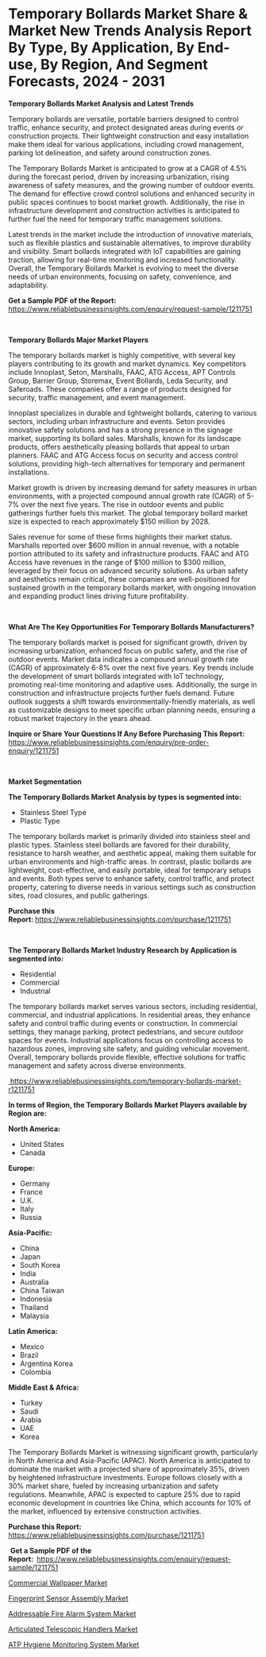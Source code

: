 <p><h1>Temporary Bollards Market Share & Market New Trends Analysis Report By Type, By Application, By End-use, By Region, And Segment Forecasts, 2024 - 2031</h1></p><p><strong>Temporary Bollards Market Analysis and Latest Trends</strong></p>
<p><p>Temporary bollards are versatile, portable barriers designed to control traffic, enhance security, and protect designated areas during events or construction projects. Their lightweight construction and easy installation make them ideal for various applications, including crowd management, parking lot delineation, and safety around construction zones.</p><p>The Temporary Bollards Market is anticipated to grow at a CAGR of 4.5% during the forecast period, driven by increasing urbanization, rising awareness of safety measures, and the growing number of outdoor events. The demand for effective crowd control solutions and enhanced security in public spaces continues to boost market growth. Additionally, the rise in infrastructure development and construction activities is anticipated to further fuel the need for temporary traffic management solutions.</p><p>Latest trends in the market include the introduction of innovative materials, such as flexible plastics and sustainable alternatives, to improve durability and visibility. Smart bollards integrated with IoT capabilities are gaining traction, allowing for real-time monitoring and increased functionality. Overall, the Temporary Bollards Market is evolving to meet the diverse needs of urban environments, focusing on safety, convenience, and adaptability.</p></p>
<p><strong>Get a Sample PDF of the Report:&nbsp;</strong> <a href="https://www.reliablebusinessinsights.com/enquiry/request-sample/1211751?utm_campaign=84&utm_medium=2&utm_source=Github&utm_content=ia&utm_term=05102024&utm_id=temporary-bollards">https://www.reliablebusinessinsights.com/enquiry/request-sample/1211751</a></p>
<p>&nbsp;</p>
<p><strong>Temporary Bollards Major Market Players</strong></p>
<p><p>The temporary bollards market is highly competitive, with several key players contributing to its growth and market dynamics. Key competitors include Innoplast, Seton, Marshalls, FAAC, ATG Access, APT Controls Group, Barrier Group, Storemax, Event Bollards, Leda Security, and Saferoads. These companies offer a range of products designed for security, traffic management, and event management.</p><p>Innoplast specializes in durable and lightweight bollards, catering to various sectors, including urban infrastructure and events. Seton provides innovative safety solutions and has a strong presence in the signage market, supporting its bollard sales. Marshalls, known for its landscape products, offers aesthetically pleasing bollards that appeal to urban planners. FAAC and ATG Access focus on security and access control solutions, providing high-tech alternatives for temporary and permanent installations.</p><p>Market growth is driven by increasing demand for safety measures in urban environments, with a projected compound annual growth rate (CAGR) of 5-7% over the next five years. The rise in outdoor events and public gatherings further fuels this market. The global temporary bollard market size is expected to reach approximately $150 million by 2028.</p><p>Sales revenue for some of these firms highlights their market status. Marshalls reported over $600 million in annual revenue, with a notable portion attributed to its safety and infrastructure products. FAAC and ATG Access have revenues in the range of $100 million to $300 million, leveraged by their focus on advanced security solutions. As urban safety and aesthetics remain critical, these companies are well-positioned for sustained growth in the temporary bollards market, with ongoing innovation and expanding product lines driving future profitability.</p></p>
<p>&nbsp;</p>
<p><strong>What Are The Key Opportunities For Temporary Bollards Manufacturers?</strong></p>
<p><p>The temporary bollards market is poised for significant growth, driven by increasing urbanization, enhanced focus on public safety, and the rise of outdoor events. Market data indicates a compound annual growth rate (CAGR) of approximately 6-8% over the next five years. Key trends include the development of smart bollards integrated with IoT technology, promoting real-time monitoring and adaptive uses. Additionally, the surge in construction and infrastructure projects further fuels demand. Future outlook suggests a shift towards environmentally-friendly materials, as well as customizable designs to meet specific urban planning needs, ensuring a robust market trajectory in the years ahead.</p></p>
<p><strong>Inquire or Share Your Questions If Any Before Purchasing This Report:</strong> <a href="https://www.reliablebusinessinsights.com/enquiry/pre-order-enquiry/1211751?utm_campaign=84&utm_medium=2&utm_source=Github&utm_content=ia&utm_term=05102024&utm_id=temporary-bollards">https://www.reliablebusinessinsights.com/enquiry/pre-order-enquiry/1211751</a></p>
<p>&nbsp;</p>
<p><strong>Market Segmentation</strong></p>
<p><strong>The Temporary Bollards Market Analysis by types is segmented into:</strong></p>
<p><ul><li>Stainless Steel Type</li><li>Plastic Type</li></ul></p>
<p><p>The temporary bollards market is primarily divided into stainless steel and plastic types. Stainless steel bollards are favored for their durability, resistance to harsh weather, and aesthetic appeal, making them suitable for urban environments and high-traffic areas. In contrast, plastic bollards are lightweight, cost-effective, and easily portable, ideal for temporary setups and events. Both types serve to enhance safety, control traffic, and protect property, catering to diverse needs in various settings such as construction sites, road closures, and public gatherings.</p></p>
<p><strong>Purchase this Report:&nbsp;</strong><a href="https://www.reliablebusinessinsights.com/purchase/1211751?utm_campaign=84&utm_medium=2&utm_source=Github&utm_content=ia&utm_term=05102024&utm_id=temporary-bollards">https://www.reliablebusinessinsights.com/purchase/1211751</a></p>
<p>&nbsp;</p>
<p><strong>The Temporary Bollards Market Industry Research by Application is segmented into:</strong></p>
<p><ul><li>Residential</li><li>Commercial</li><li>Industrial</li></ul></p>
<p><p>The temporary bollards market serves various sectors, including residential, commercial, and industrial applications. In residential areas, they enhance safety and control traffic during events or construction. In commercial settings, they manage parking, protect pedestrians, and secure outdoor spaces for events. Industrial applications focus on controlling access to hazardous zones, improving site safety, and guiding vehicular movement. Overall, temporary bollards provide flexible, effective solutions for traffic management and safety across diverse environments.</p></p>
<p><a href="https://www.reliablebusinessinsights.com/temporary-bollards-market-r1211751?utm_campaign=84&utm_medium=2&utm_source=Github&utm_content=ia&utm_term=05102024&utm_id=temporary-bollards">&nbsp;https://www.reliablebusinessinsights.com/temporary-bollards-market-r1211751</a></p>
<p><strong>In terms of Region, the Temporary Bollards Market Players available by Region are:</strong></p>
<p>
    <p> <strong> North America: </strong>
        <ul>
            <li>United States</li>
            <li>Canada</li>
        </ul>
        </p> 
    <p> <strong> Europe: </strong>
        <ul>
            <li>Germany</li>
            <li>France</li>
            <li>U.K.</li>
            <li>Italy</li>
            <li>Russia</li>
        </ul>
        </p> 
    <p> <strong> Asia-Pacific: </strong>
        <ul>
            <li>China</li>
            <li>Japan</li>
            <li>South Korea</li>
            <li>India</li>
            <li>Australia</li>
            <li>China Taiwan</li>
            <li>Indonesia</li>
            <li>Thailand</li>
            <li>Malaysia</li>
        </ul>
        </p> 
    <p> <strong> Latin America: </strong>
        <ul>
            <li>Mexico</li>
            <li>Brazil</li>
            <li>Argentina Korea</li>
            <li>Colombia</li>
        </ul>
        </p> 
    <p> <strong> Middle East & Africa: </strong>
        <ul>
            <li>Turkey</li>
            <li>Saudi</li>
            <li>Arabia</li>
            <li>UAE</li>
            <li>Korea</li>
        </ul>
    </p>
    </p>
<p><p>The Temporary Bollards Market is witnessing significant growth, particularly in North America and Asia-Pacific (APAC). North America is anticipated to dominate the market with a projected share of approximately 35%, driven by heightened infrastructure investments. Europe follows closely with a 30% market share, fueled by increasing urbanization and safety regulations. Meanwhile, APAC is expected to capture 25% due to rapid economic development in countries like China, which accounts for 10% of the market, influenced by extensive construction activities.</p></p>
<p><strong>Purchase this Report: </strong><a href="https://www.reliablebusinessinsights.com/purchase/1211751?utm_campaign=84&utm_medium=2&utm_source=Github&utm_content=ia&utm_term=05102024&utm_id=temporary-bollards">https://www.reliablebusinessinsights.com/purchase/1211751</a></p>
<p>&nbsp;<strong>Get a Sample PDF of the Report:&nbsp;&nbsp;</strong><a href="https://www.reliablebusinessinsights.com/enquiry/request-sample/1211751?utm_campaign=84&utm_medium=2&utm_source=Github&utm_content=ia&utm_term=05102024&utm_id=temporary-bollards">https://www.reliablebusinessinsights.com/enquiry/request-sample/1211751</a></p>
<p><strong></strong></p>
<p><p><a href="https://www.linkedin.com/pulse/exploring-commercial-wallpaper-market-strategic-insights-growth-hntie?utm_campaign=84&utm_medium=2&utm_source=Github&utm_content=ia&utm_term=05102024&utm_id=temporary-bollards">Commercial Wallpaper Market</a></p><p><a href="https://issuu.com/reportprime-2/docs/fingerprint-sensor-assembly-market-_e6eeab2435d384?utm_campaign=84&utm_medium=2&utm_source=Github&utm_content=ia&utm_term=05102024&utm_id=temporary-bollards">Fingerprint Sensor Assembly Market</a></p><p><a href="https://issuu.com/reportprime-2/docs/addressable-fire-alarm-system-marke_53314572b152c1?utm_campaign=84&utm_medium=2&utm_source=Github&utm_content=ia&utm_term=05102024&utm_id=temporary-bollards">Addressable Fire Alarm System Market</a></p><p><a href="https://github.com/GRUBBSCHARLES/Market-Research-Report-List-1/blob/main/articulated-telescopic-handlers-market.md?utm_campaign=84&utm_medium=2&utm_source=Github&utm_content=ia&utm_term=05102024&utm_id=temporary-bollards">Articulated Telescopic Handlers Market</a></p><p><a href="https://github.com/HaroldWalker405/Market-Research-Report-List-1/blob/main/atp-hygiene-monitoring-system-market.md?utm_campaign=84&utm_medium=2&utm_source=Github&utm_content=ia&utm_term=05102024&utm_id=temporary-bollards">ATP Hygiene Monitoring System Market</a></p></p>